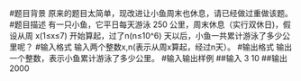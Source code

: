 #题目背景
原来的题目太简单，现改进让小鱼周末也休息，请已经做过重做该题。
#题目描述
有一只小鱼，它平日每天游泳 250 公里，周末休息（实行双休日)，假设从周 x(1≤x≤7) 开始算起，过了n(n≤10^6) 天以后，小鱼一共累计游泳了多少公里呢？
#输入格式
输入两个整数x,n(表示从周x算起，经过n天）。
#输出格式
输出一个整数，表示小鱼累计游泳了多少公里。
#输入输出样例
##输入
3 10
##输出
2000